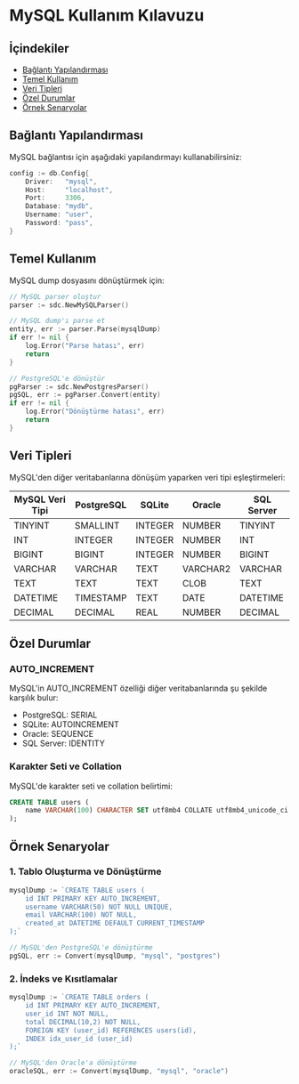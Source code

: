# MySQL Kullanım Kılavuzu

## İçindekiler
- [Bağlantı Yapılandırması](#bağlantı-yapılandırması)
- [Temel Kullanım](#temel-kullanım)
- [Veri Tipleri](#veri-tipleri)
- [Özel Durumlar](#özel-durumlar)
- [Örnek Senaryolar](#örnek-senaryolar)

## Bağlantı Yapılandırması

MySQL bağlantısı için aşağıdaki yapılandırmayı kullanabilirsiniz:

```go
config := db.Config{
    Driver:   "mysql",
    Host:     "localhost",
    Port:     3306,
    Database: "mydb",
    Username: "user",
    Password: "pass",
}
```

## Temel Kullanım

MySQL dump dosyasını dönüştürmek için:

```go
// MySQL parser oluştur
parser := sdc.NewMySQLParser()

// MySQL dump'ı parse et
entity, err := parser.Parse(mysqlDump)
if err != nil {
    log.Error("Parse hatası", err)
    return
}

// PostgreSQL'e dönüştür
pgParser := sdc.NewPostgresParser()
pgSQL, err := pgParser.Convert(entity)
if err != nil {
    log.Error("Dönüştürme hatası", err)
    return
}
```

## Veri Tipleri

MySQL'den diğer veritabanlarına dönüşüm yaparken veri tipi eşleştirmeleri:

| MySQL Veri Tipi | PostgreSQL | SQLite | Oracle | SQL Server |
|-----------------|------------|---------|---------|------------|
| TINYINT        | SMALLINT   | INTEGER | NUMBER  | TINYINT    |
| INT            | INTEGER    | INTEGER | NUMBER  | INT        |
| BIGINT         | BIGINT     | INTEGER | NUMBER  | BIGINT     |
| VARCHAR        | VARCHAR    | TEXT    | VARCHAR2| VARCHAR    |
| TEXT           | TEXT       | TEXT    | CLOB    | TEXT       |
| DATETIME       | TIMESTAMP  | TEXT    | DATE    | DATETIME   |
| DECIMAL        | DECIMAL    | REAL    | NUMBER  | DECIMAL    |

## Özel Durumlar

### AUTO_INCREMENT

MySQL'in AUTO_INCREMENT özelliği diğer veritabanlarında şu şekilde karşılık bulur:
- PostgreSQL: SERIAL
- SQLite: AUTOINCREMENT
- Oracle: SEQUENCE
- SQL Server: IDENTITY

### Karakter Seti ve Collation

MySQL'de karakter seti ve collation belirtimi:
```sql
CREATE TABLE users (
    name VARCHAR(100) CHARACTER SET utf8mb4 COLLATE utf8mb4_unicode_ci
);
```

## Örnek Senaryolar

### 1. Tablo Oluşturma ve Dönüştürme

```go
mysqlDump := `CREATE TABLE users (
    id INT PRIMARY KEY AUTO_INCREMENT,
    username VARCHAR(50) NOT NULL UNIQUE,
    email VARCHAR(100) NOT NULL,
    created_at DATETIME DEFAULT CURRENT_TIMESTAMP
);`

// MySQL'den PostgreSQL'e dönüştürme
pgSQL, err := Convert(mysqlDump, "mysql", "postgres")
```

### 2. İndeks ve Kısıtlamalar

```go
mysqlDump := `CREATE TABLE orders (
    id INT PRIMARY KEY AUTO_INCREMENT,
    user_id INT NOT NULL,
    total DECIMAL(10,2) NOT NULL,
    FOREIGN KEY (user_id) REFERENCES users(id),
    INDEX idx_user_id (user_id)
);`

// MySQL'den Oracle'a dönüştürme
oracleSQL, err := Convert(mysqlDump, "mysql", "oracle")
``` 